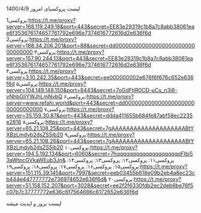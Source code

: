 لیست پروکسیای امروز 1400/4/9

پروکسی1:https://t.me/proxy?server=168.119.249.18&port=443&secret=EE83e29319c1b8a7c8abb38061eae6f353676174657761792e696e7374616772616d2e636f6d
پروکسی2:https://t.me/proxy?server=188.34.206.201&port=88&secret=dd00000000000000000000000000000000
پروکسی۳:https://t.me/proxy?server=157.90.244.13&port=443&secret=EE83e29319c1b8a7c8abb38061eae6f353676174657761792e696e7374616772616d2e636f6d
پروکسی۴:https://t.me/proxy?server=3.10.242.35&port=443&secret=ee000000002e676f6f676c652e636f6d
پروکسی۵:https://t.me/proxy?server=104.149.148.150&port=8443&secret=7oGdFtjR0CD-uCs_n3i8-vNhbGliYWJhLmNvbQ
پروکسی۶:https://t.me/proxy?server=www.refahi.world&port=443&secret=dd00000000000000000000000000000000
پروکسی۷:https://t.me/proxy?server=35.159.30.87&port=443&secret=ddda411655b684fe87abf58ec2235e2816
پروکسی۸:https://t.me/proxy?server=65.21.108.25&port=443&secret=7gAAAAAAAAAAAAAAAAAAAABtYXBzLmdvb2dsZS5jb20
پروکسی۹:https://t.me/proxy?server=65.21.108.26&port=443&secret=7gAAAAAAAAAAAAAAAAAAAABtYXBzLmdvb2dsZS5jb20
پروکسی۱۰:https://t.me/proxy?server=194.5.192.134&port=6060&secret=7hqqqqqqqqqqqqqqqqqqqqFlbi53aWtpcGVkaWEub3Jn&
پروکسی۱۱:
پروکسی۱۲:
پروکسی۱۳:
پروکسی۱۴:
پروکسی۱۵:
پروکسی۱۶:
پروکسی۱۷:
پروکسی۱۸:
پروکسی۱۹:https://t.me/proxy?server=151.115.39.145&port=7997&secret=eeb03455b618e09b2eb4a8ec23cb444e447777772e736974652e636f6d&
پروکسی۲۰:https://t.me/proxy?server=51.158.152.207&port=3028&secret=ee2f2f6330fdb2ec2deb6be76f5c07b7c37777772e636c6f7564666c6172652e636f6d

لیست بروز و اپدیت میشه
